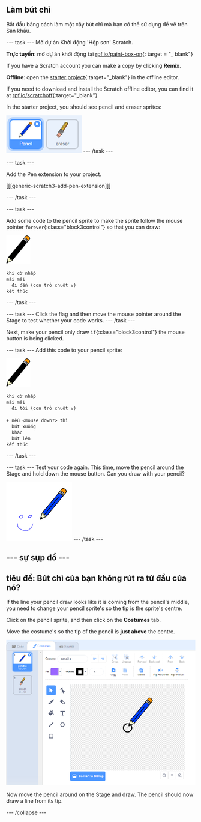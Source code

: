 ## Làm bút chì

Bắt đầu bằng cách làm một cây bút chì mà bạn có thể sử dụng để vẽ trên Sân khấu.

\--- task \--- Mở dự án Khởi động 'Hộp sơn' Scratch.

**Trực tuyến**: mở dự án khởi động tại [rpf.io/paint-box-on](http://rpf.io/paint-box-on){: target = "_ blank"}

If you have a Scratch account you can make a copy by clicking **Remix**.

**Offline**: open the [starter project](http://rpf.io/p/en/paint-box-go){:target="_blank"} in the offline editor.

If you need to download and install the Scratch offline editor, you can find it at [rpf.io/scratchoff](http://rpf.io/scratchoff){:target="_blank"}

In the starter project, you should see pencil and eraser sprites:

![screenshot](images/paint-starter.png) \--- /task \---

\--- task \---

Add the Pen extension to your project.

[[[generic-scratch3-add-pen-extension]]]

\--- /task \---

\--- task \---

Add some code to the pencil sprite to make the sprite follow the mouse pointer `forever`{:class="block3control"} so that you can draw:

![pencil](images/pencil.png)

```blocks3
khi cờ nhấp
mãi mãi
  đi đến (con trỏ chuột v)
kết thúc
```

\--- /task \---

\--- task \--- Click the flag and then move the mouse pointer around the Stage to test whether your code works. \--- /task \---

Next, make your pencil only draw `if`{:class="block3control"} the mouse button is being clicked.

\--- task \--- Add this code to your pencil sprite:

![pencil](images/pencil.png)

```blocks3
khi cờ nhấp
mãi mãi
  đi tới (con trỏ chuột v)

+ nếu <mouse down?> thì
  bút xuống
  khác
  bút lên
kết thúc
```

\--- /task \---

\--- task \--- Test your code again. This time, move the pencil around the Stage and hold down the mouse button. Can you draw with your pencil?

![screenshot](images/paint-draw.png) \--- /task \---

## \--- sự sụp đổ \---

## tiêu đề: Bút chì của bạn không rút ra từ đầu của nó?

If the line your pencil draw looks like it is coming from the pencil's middle, you need to change your pencil sprite's so the tip is the sprite's centre.

Click on the pencil sprite, and then click on the **Costumes** tab.

Move the costume's so the tip of the pencil is **just above** the centre.

![Costume center](images/costume-center-annotated.png)

Now move the pencil around on the Stage and draw. The pencil should now draw a line from its tip.

\--- /collapse \---